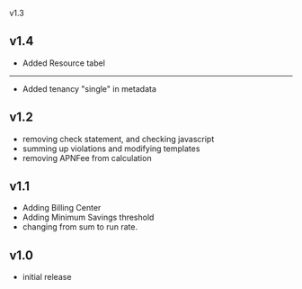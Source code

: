 v1.3

## v1.4

- Added Resource tabel
----
- Added tenancy "single" in metadata

v1.2
----
- removing check statement, and checking javascript
- summing up violations and modifying templates
- removing APNFee from calculation

v1.1
-----
- Adding Billing Center
- Adding Minimum Savings threshold
- changing from sum to run rate. 

v1.0
-----
- initial release